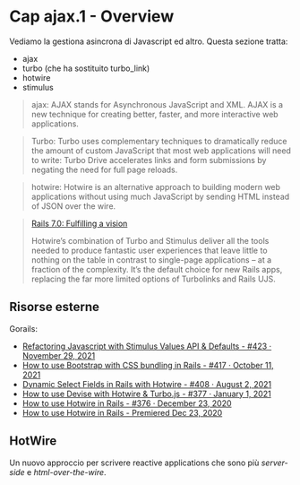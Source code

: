 # <a name="top"></a> Cap ajax.1 - Overview

Vediamo la gestiona asincrona di Javascript ed altro.
Questa sezione tratta:

- ajax
- turbo (che ha sostituito turbo_link)
- hotwire
- stimulus


> ajax: AJAX stands for Asynchronous JavaScript and XML. AJAX is a new technique for creating better, faster, and more interactive web applications.

> Turbo: Turbo uses complementary techniques to dramatically reduce the amount of custom JavaScript that most web applications will need to write: Turbo Drive accelerates links and form submissions by negating the need for full page reloads.

> hotwire: Hotwire is an alternative approach to building modern web applications without using much JavaScript by sending HTML instead of JSON over the wire.

> [Rails 7.0: Fulfilling a vision](https://rubyonrails.org/2021/12/15/Rails-7-fulfilling-a-vision)
>
>Hotwire’s combination of Turbo and Stimulus deliver all the tools needed to produce fantastic user experiences that leave little to nothing on the table in contrast to single-page applications – at a fraction of the complexity. It’s the default choice for new Rails apps, replacing the far more limited options of Turbolinks and Rails UJS.



## Risorse esterne

Gorails:

- [Refactoring Javascript with Stimulus Values API & Defaults - #423 · November 29, 2021](https://gorails.com/episodes/refactoring-javascript-with-stimulus-values-api-defaults?autoplay=1)
- [How to use Bootstrap with CSS bundling in Rails - #417 · October 11, 2021](https://gorails.com/episodes/bootstrap-css-bundling-rails?autoplay=1)
- [Dynamic Select Fields in Rails with Hotwire - #408 · August 2, 2021](https://gorails.com/episodes/dynamic-select-fields-with-rails-hotwire?autoplay=1)
- [How to use Devise with Hotwire & Turbo.js - #377 · January 1, 2021](https://gorails.com/episodes/devise-hotwire-turbo?autoplay=1)
- [How to use Hotwire in Rails - #376 · December 23, 2020](https://gorails.com/episodes/hotwire-rails?autoplay=1)
- [How to use Hotwire in Rails - Premiered Dec 23, 2020](https://www.youtube.com/watch?v=Qp6sxgjA-xY)



## HotWire

Un nuovo approccio per scrivere reactive applications che sono più *server-side* e *html-over-the-wire*.



